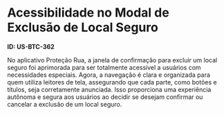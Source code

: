 # Acessibilidade no Modal de Exclusão de Local Seguro

**ID: US-BTC-362**

No aplicativo Proteção Rua, a janela de confirmação para excluir um local seguro foi aprimorada para ser totalmente acessível a usuários com necessidades especiais. Agora, a navegação é clara e organizada para quem utiliza leitores de tela, assegurando que cada parte, como botões e títulos, seja corretamente anunciada. Isso proporciona uma experiência autônoma e segura aos usuários ao decidir se desejam confirmar ou cancelar a exclusão de um local seguro.